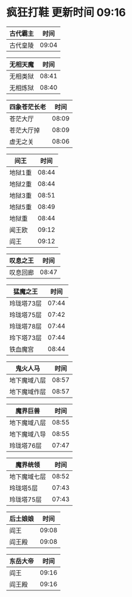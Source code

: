 # 疯狂打鞋 更新时间 09:16

| 古代霸主   | 时间    |
|--------|-------|
| 古代皇陵 | 09:04 |

| 无相天魔   | 时间    |
|--------|-------|
| 无相类狱 | 08:41 |
| 无相炼狱 | 08:40 |

| 四象苍茫长老   | 时间    |
|--------|-------|
| 苍茫大厅 | 08:09 |
| 苍茫大厅掉 | 08:09 |
| 虚无之关 | 08:06 |

| 间王   | 时间    |
|--------|-------|
| 地狱1重 | 08:44 |
| 地狱2重 | 08:44 |
| 地狱3重 | 08:51 |
| 地狱5重 | 08:49 |
| 地狱重 | 08:44 |
| 闻王欧 | 09:12 |
| 阎王 | 09:12 |

| 叹息之王   | 时间    |
|--------|-------|
| 叹息回廊 | 08:47 |

| 猛魔之王   | 时间    |
|--------|-------|
| 玲珑塔73层 | 07:44 |
| 玲珑塔75层 | 07:42 |
| 玲珑塔78层 | 07:44 |
| 玲下塔73层 | 07:44 |
| 铁血魔宫 | 08:44 |

| 鬼火人马   | 时间    |
|--------|-------|
| 地下魔域八层 | 08:57 |
| 地下魔域作层 | 08:57 |

| 魔界巨兽   | 时间    |
|--------|-------|
| 地下魔域八层 | 08:55 |
| 地下魔域八导 | 08:55 |
| 玲珑塔76层 | 07:47 |

| 魔界统领   | 时间    |
|--------|-------|
| 地下魔域七层 | 08:52 |
| 玲珑塔5层 | 07:43 |
| 玲珑塔75层 | 07:43 |

| 后土娘娘   | 时间    |
|--------|-------|
| 阎王 | 09:08 |
| 阎王殿 | 09:08 |

| 东岳大帝   | 时间    |
|--------|-------|
| 阎王 | 09:16 |
| 阎王殿 | 09:16 |